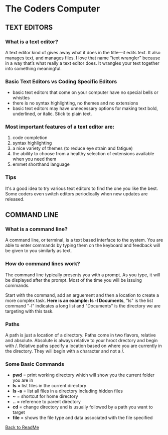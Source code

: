 # The Coders Computer


## TEXT EDITORS
### What is a text editor?
A text editor kind of gives away what it does in the title—it edits text.
It also manages text, and manages files. I love that name “text
wrangler” because in a way that’s what really a text editor does. It
wrangles your text together into something meaningful.


### Basic Text Editors vs Coding Specific Editors
- basic text editors that come on your computer have no special bells or whistles
- there is no syntax highlighting, no themes and no extensions
- basic text editors may have unnecessary options for making text bold, underlined, or italic. Stick to plain text.


### Most important features of a text editor are: 
1. code completion
1. syntax highlighting
1. a nice variety of themes (to reduce eye strain and fatigue)
1. the ability to choose from a healthy selection of extensions available when you need them
1. emmet shorthand language

### Tips
It's a good idea to try various text editors to find the one you like the best. Some coders even switch editors periodically when new updates are released.


## COMMAND LINE
### What is a command line?
A command line, or terminal, is a text based interface to the system. You are able to enter commands by typing them on the keyboard and feedback will be given to you similarly as text.


### How do command lines work?
The command line typically presents you with a prompt. As you type, it will be displayed after the prompt. Most of the time you will be issuing commands.

Start with the command, add an arguement and then a location to create a more complex task. 
**Here is an example: ls -l Documents**, "ls" is the list command "-l" indicates a long list and "Documents" is the directory we are targeting with this task.

### Paths
A path is just a location of a directory. Paths come in two flavors, relative and absolute. Absolute is always relative to your hroot drectory and begin with /. Relative paths specify a location based on where you are currently in the directory. They will begin with a character and not a /.


### Some Basic Commands
- **pwd** = print working directory which will show you the current folder you are in 
- **ls** = list files in the current directory
- **ls -a** = list all files in a directory including hidden files
- **~** = shortcut for home directory
- **..** = reference to parent directory
- **cd** = change directory and is usually followed by a path you want to target
- **file** = shows the file type and data associated with the file specified

[Back to ReadMe](README.md)
